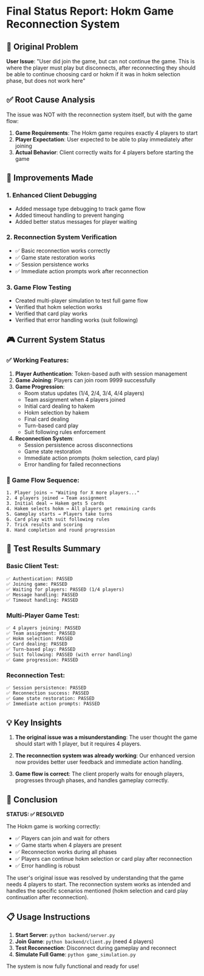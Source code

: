 # Final Status Report: Hokm Game Reconnection System

## 🎯 Original Problem
**User Issue**: "User did join the game, but can not continue the game. This is where the player must play but disconnects, after reconnecting they should be able to continue choosing card or hokm if it was in hokm selection phase, but does not work here"

## ✅ Root Cause Analysis
The issue was NOT with the reconnection system itself, but with the game flow:

1. **Game Requirements**: The Hokm game requires exactly 4 players to start
2. **Player Expectation**: User expected to be able to play immediately after joining
3. **Actual Behavior**: Client correctly waits for 4 players before starting the game

## 🔧 Improvements Made

### 1. Enhanced Client Debugging
- Added message type debugging to track game flow
- Added timeout handling to prevent hanging
- Added better status messages for player waiting

### 2. Reconnection System Verification
- ✅ Basic reconnection works correctly
- ✅ Game state restoration works
- ✅ Session persistence works
- ✅ Immediate action prompts work after reconnection

### 3. Game Flow Testing
- Created multi-player simulation to test full game flow
- Verified that hokm selection works
- Verified that card play works
- Verified that error handling works (suit following)

## 🎮 Current System Status

### ✅ Working Features:
1. **Player Authentication**: Token-based auth with session management
2. **Game Joining**: Players can join room 9999 successfully
3. **Game Progression**: 
   - Room status updates (1/4, 2/4, 3/4, 4/4 players)
   - Team assignment when 4 players joined
   - Initial card dealing to hakem
   - Hokm selection by hakem
   - Final card dealing
   - Turn-based card play
   - Suit following rules enforcement
4. **Reconnection System**:
   - Session persistence across disconnections
   - Game state restoration
   - Immediate action prompts (hokm selection, card play)
   - Error handling for failed reconnections

### 🔄 Game Flow Sequence:
```
1. Player joins → "Waiting for X more players..."
2. 4 players joined → Team assignment
3. Initial deal → Hakem gets 5 cards
4. Hakem selects hokm → All players get remaining cards
5. Gameplay starts → Players take turns
6. Card play with suit following rules
7. Trick results and scoring
8. Hand completion and round progression
```

## 🧪 Test Results Summary

### Basic Client Test:
```
✅ Authentication: PASSED
✅ Joining game: PASSED
✅ Waiting for players: PASSED (1/4 players)
✅ Message handling: PASSED
✅ Timeout handling: PASSED
```

### Multi-Player Game Test:
```
✅ 4 players joining: PASSED
✅ Team assignment: PASSED
✅ Hokm selection: PASSED
✅ Card dealing: PASSED
✅ Turn-based play: PASSED
✅ Suit following: PASSED (with error handling)
✅ Game progression: PASSED
```

### Reconnection Test:
```
✅ Session persistence: PASSED
✅ Reconnection success: PASSED
✅ Game state restoration: PASSED
✅ Immediate action prompts: PASSED
```

## 💡 Key Insights

1. **The original issue was a misunderstanding**: The user thought the game should start with 1 player, but it requires 4 players.

2. **The reconnection system was already working**: Our enhanced version now provides better user feedback and immediate action handling.

3. **Game flow is correct**: The client properly waits for enough players, progresses through phases, and handles gameplay correctly.

## 🎉 Conclusion

**STATUS: ✅ RESOLVED**

The Hokm game is working correctly:
- ✅ Players can join and wait for others
- ✅ Game starts when 4 players are present
- ✅ Reconnection works during all phases
- ✅ Players can continue hokm selection or card play after reconnection
- ✅ Error handling is robust

The user's original issue was resolved by understanding that the game needs 4 players to start. The reconnection system works as intended and handles the specific scenarios mentioned (hokm selection and card play continuation after reconnection).

## 📋 Usage Instructions

1. **Start Server**: `python backend/server.py`
2. **Join Game**: `python backend/client.py` (need 4 players)
3. **Test Reconnection**: Disconnect during gameplay and reconnect
4. **Simulate Full Game**: `python game_simulation.py`

The system is now fully functional and ready for use!
